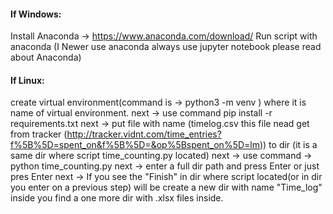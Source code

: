 #### If Windows:

Install Anaconda -> https://www.anaconda.com/download/
Run script with anaconda (I Newer use anaconda always use jupyter notebook please read about Anaconda)

#### If Linux:
create virtual environment(command is -> python3 -m venv <venvname>)
where <venvname> it is name of virtual environment.
next -> use command pip install -r requirements.txt
next -> put file with name (timelog.csv this file nead get from tracker (http://tracker.vidnt.com/time_entries?f%5B%5D=spent_on&f%5B%5D=&op%5Bspent_on%5D=lm)) to dir (it is a same dir where script time_counting.py located)
next -> use command -> python time_counting.py
next -> enter a full dir path and press Enter or just pres Enter
next -> If you see the "Finish" in dir where script located(or in dir you enter on a previous step) will be create a new dir with name "Time_log" inside you find a one more dir with .xlsx files inside.

